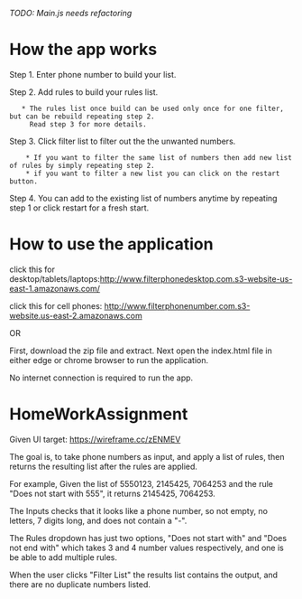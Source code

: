 *TODO: Main.js needs refactoring*

# How the app works
Step 1. Enter phone number to build your list.

Step 2. Add rules to build your rules list.

       * The rules list once build can be used only once for one filter, but can be rebuild repeating step 2. 
         Read step 3 for more details.

Step 3. Click filter list to filter out the the unwanted numbers.

        * If you want to filter the same list of numbers then add new list of rules by simply repeating step 2.
        * if you want to filter a new list you can click on the restart button.

Step 4. You can add to the existing list of numbers anytime by repeating step 1 or click restart for a fresh start.
       
         
# How to  use the application

click this for desktop/tablets/laptops:http://www.filterphonedesktop.com.s3-website-us-east-1.amazonaws.com/

click this for cell phones: http://www.filterphonenumber.com.s3-website.us-east-2.amazonaws.com

OR

First, download the zip file and extract. Next open the index.html file in either edge or chrome browser to run the application. 

No internet connection is required to run the app.

# HomeWorkAssignment

Given UI target: https://wireframe.cc/zENMEV

The goal is, to take phone numbers as input, and apply a list of rules, then returns the resulting list after the rules are applied.

For example, Given the list of 5550123, 2145425, 7064253 and the rule "Does not start with 555", it returns 2145425, 7064253.

The Inputs checks that it looks like a phone number, so not empty, no letters, 7 digits long, and does not contain a "-".

The Rules dropdown has just two options, "Does not start with" and "Does not end with" which takes 3 and 4 number values respectively, and one is be able to add multiple rules.

When the user clicks "Filter List" the results list contains the output, and there are no duplicate numbers listed.
